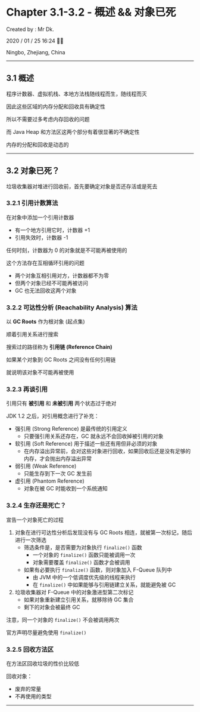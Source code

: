 # Chapter 3.1-3.2 - 概述 && 对象已死

Created by : Mr Dk.

2020 / 01 / 25 16:24 🧨🧧

Ningbo, Zhejiang, China

---

## 3.1 概述

程序计数器、虚拟机栈、本地方法栈随线程而生，随线程而灭

因此这些区域的内存分配和回收具有确定性

所以不需要过多考虑内存回收的问题

而 Java Heap 和方法区这两个部分有着很显著的不确定性

内存的分配和回收是动态的

---

## 3.2 对象已死？

垃圾收集器对堆进行回收前，首先要确定对象是否还存活或是死去

### 3.2.1 引用计数算法

在对象中添加一个引用计数器

* 有一个地方引用它时，计数器 +1
* 引用失效时，计数器 -1

任何时刻，计数器为 0 的对象就是不可能再被使用的

这个方法存在互相循环引用的问题

* 两个对象互相引用对方，计数器都不为零
* 但两个对象已经不可能再被访问
* GC 也无法回收这两个对象

### 3.2.2 可达性分析 (Reachability Analysis) 算法

以 __GC Roots__ 作为根对象 (起点集)

顺着引用关系进行搜索

搜索过的路径称为 __引用链 (Reference Chain)__

如果某个对象到 GC Roots 之间没有任何引用链

就说明该对象不可能再被使用

### 3.2.3 再谈引用

引用只有 __被引用__ 和 __未被引用__ 两个状态过于绝对

JDK 1.2 之后，对引用概念进行了补充：

* 强引用 (Strong Reference) 是最传统的引用定义
    * 只要强引用关系还存在，GC 就永远不会回收掉被引用的对象
* 软引用 (Soft Reference) 用于描述一些还有用但非必须的对象
    * 在内存溢出异常前，会对这些对象进行回收，如果回收后还是没有足够的内存，才会抛出内存溢出异常
* 弱引用 (Weak Reference)
    * 只能生存到下一次 GC 发生前
* 虚引用 (Phantom Reference)
    * 对象在被 GC 时能收到一个系统通知

### 3.2.4 生存还是死亡？

宣告一个对象死亡的过程

1. 对象在进行可达性分析后发现没有与 GC Roots 相连，就被第一次标记，随后进行一次筛选
    * 筛选条件是，是否需要为对象执行 `finalize()` 函数
        * 一个对象的 `finalize()` 函数只能被调用一次
        * 对象需要覆盖 `finalize()` 函数才会被调用
    * 如果有必要执行 `finalize()` 函数，则对象加入 F-Queue 队列中
        * 由 JVM 中的一个低调度优先级的线程来执行
        * 在 `finalize()` 中如果能够与引用链建立关系，就能避免被 GC
2. 垃圾收集器对 F-Queue 中的对象激进型第二次标记
    * 如果对象重新建立引用关系，就移除待 GC 集合
    * 剩下的对象会被最终 GC

注意，同一个对象的 `finalize()` 不会被调用两次

官方声明尽量避免使用 `finalize()`

### 3.2.5 回收方法区

在方法区回收垃圾的性价比较低

回收对象：

* 废弃的常量
* 不再使用的类型

---

